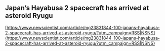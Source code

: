 ## Japan’s Hayabusa 2 spacecraft has arrived at asteroid Ryugu
  
  [https://www.newscientist.com/article/mg23831844-100-japans-hayabusa-2-spacecraft-has-arrived-at-asteroid-ryugu/?utm_campaign=RSS|NSNS](https://www.newscientist.com/article/mg23831844-100-japans-hayabusa-2-spacecraft-has-arrived-at-asteroid-ryugu/?utm_campaign=RSS|NSNS)